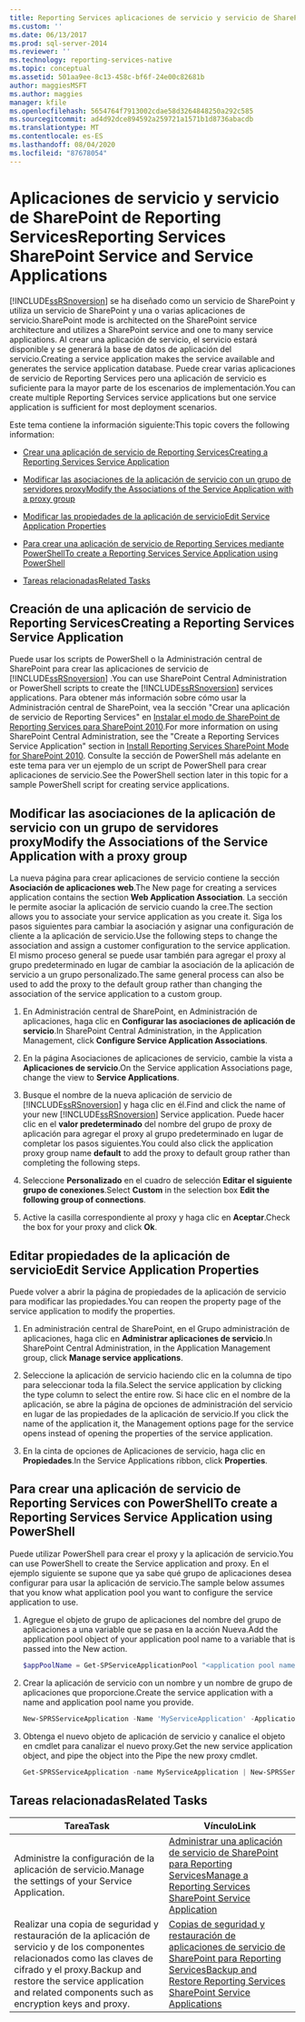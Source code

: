 ```yaml
---
title: Reporting Services aplicaciones de servicio y servicio de SharePoint | Microsoft Docs
ms.custom: ''
ms.date: 06/13/2017
ms.prod: sql-server-2014
ms.reviewer: ''
ms.technology: reporting-services-native
ms.topic: conceptual
ms.assetid: 501aa9ee-8c13-458c-bf6f-24e00c82681b
author: maggiesMSFT
ms.author: maggies
manager: kfile
ms.openlocfilehash: 5654764f7913002cdae58d3264848250a292c585
ms.sourcegitcommit: ad4d92dce894592a259721a1571b1d8736abacdb
ms.translationtype: MT
ms.contentlocale: es-ES
ms.lasthandoff: 08/04/2020
ms.locfileid: "87678054"
---
```

# <a name="reporting-services-sharepoint-service-and-service-applications"></a><span data-ttu-id="e8cd4-102">Aplicaciones de servicio y servicio de SharePoint de Reporting Services</span><span class="sxs-lookup"><span data-stu-id="e8cd4-102">Reporting Services SharePoint Service and Service Applications</span></span>
  [!INCLUDE[ssRSnoversion](../includes/ssrsnoversion-md.md)] <span data-ttu-id="e8cd4-103">se ha diseñado como un servicio de SharePoint y utiliza un servicio de SharePoint y una o varias aplicaciones de servicio.</span><span class="sxs-lookup"><span data-stu-id="e8cd4-103">SharePoint mode is architected on the SharePoint service architecture and utilizes a SharePoint service and one to many service applications.</span></span> <span data-ttu-id="e8cd4-104">Al crear una aplicación de servicio, el servicio estará disponible y se generará la base de datos de aplicación del servicio.</span><span class="sxs-lookup"><span data-stu-id="e8cd4-104">Creating a service application makes the service available and generates the service application database.</span></span> <span data-ttu-id="e8cd4-105">Puede crear varias aplicaciones de servicio de Reporting Services pero una aplicación de servicio es suficiente para la mayor parte de los escenarios de implementación.</span><span class="sxs-lookup"><span data-stu-id="e8cd4-105">You can create multiple Reporting Services service applications but one service application is sufficient for most deployment scenarios.</span></span>  
  
 <span data-ttu-id="e8cd4-106">Este tema contiene la información siguiente:</span><span class="sxs-lookup"><span data-stu-id="e8cd4-106">This topic covers the following information:</span></span>  
  
-   [<span data-ttu-id="e8cd4-107">Crear una aplicación de servicio de Reporting Services</span><span class="sxs-lookup"><span data-stu-id="e8cd4-107">Creating a Reporting Services Service Application</span></span>](#bkmk_createapp)  
  
-   [<span data-ttu-id="e8cd4-108">Modificar las asociaciones de la aplicación de servicio con un grupo de servidores proxy</span><span class="sxs-lookup"><span data-stu-id="e8cd4-108">Modify the Associations of the Service Application with a proxy group</span></span>](#bkmk_associations)  
  
-   [<span data-ttu-id="e8cd4-109">Modificar las propiedades de la aplicación de servicio</span><span class="sxs-lookup"><span data-stu-id="e8cd4-109">Edit Service Application Properties</span></span>](#bkmk_editserviceapplication)  
  
-   [<span data-ttu-id="e8cd4-110">Para crear una aplicación de servicio de Reporting Services mediante PowerShell</span><span class="sxs-lookup"><span data-stu-id="e8cd4-110">To create a Reporting Services Service Application using PowerShell</span></span>](#bkmk_powershell_create_ssrs_serviceapp)  
  
-   [<span data-ttu-id="e8cd4-111">Tareas relacionadas</span><span class="sxs-lookup"><span data-stu-id="e8cd4-111">Related Tasks</span></span>](#bkmk_related)  
  
##  <a name="creating-a-reporting-services-service-application"></a><a name="bkmk_createapp"></a><span data-ttu-id="e8cd4-112">Creación de una aplicación de servicio de Reporting Services</span><span class="sxs-lookup"><span data-stu-id="e8cd4-112">Creating a Reporting Services Service Application</span></span>  
 <span data-ttu-id="e8cd4-113">Puede usar los scripts de PowerShell o la Administración central de SharePoint para crear las aplicaciones de servicio de [!INCLUDE[ssRSnoversion](../includes/ssrsnoversion-md.md)] .</span><span class="sxs-lookup"><span data-stu-id="e8cd4-113">You can use SharePoint Central Administration or PowerShell scripts to create the [!INCLUDE[ssRSnoversion](../includes/ssrsnoversion-md.md)] services applications.</span></span> <span data-ttu-id="e8cd4-114">Para obtener más información sobre cómo usar la Administración central de SharePoint, vea la sección "Crear una aplicación de servicio de Reporting Services" en [Instalar el modo de SharePoint de Reporting Services para SharePoint 2010](../../2014/sql-server/install/install-reporting-services-sharepoint-mode-for-sharepoint-2010.md).</span><span class="sxs-lookup"><span data-stu-id="e8cd4-114">For more information on using SharePoint Central Administration, see the "Create a Reporting Services Service Application" section in [Install Reporting Services SharePoint Mode for SharePoint 2010](../../2014/sql-server/install/install-reporting-services-sharepoint-mode-for-sharepoint-2010.md).</span></span> <span data-ttu-id="e8cd4-115">Consulte la sección de PowerShell más adelante en este tema para ver un ejemplo de un script de PowerShell para crear aplicaciones de servicio.</span><span class="sxs-lookup"><span data-stu-id="e8cd4-115">See the PowerShell section later in this topic for a sample PowerShell script for creating service applications.</span></span>  
  
##  <a name="modify-the-associations-of-the-service-application-with-a-proxy-group"></a><a name="bkmk_associations"></a><span data-ttu-id="e8cd4-116">Modificar las asociaciones de la aplicación de servicio con un grupo de servidores proxy</span><span class="sxs-lookup"><span data-stu-id="e8cd4-116">Modify the Associations of the Service Application with a proxy group</span></span>  
 <span data-ttu-id="e8cd4-117">La nueva página para crear aplicaciones de servicio contiene la sección **Asociación de aplicaciones web**.</span><span class="sxs-lookup"><span data-stu-id="e8cd4-117">The New page for creating a services application contains the section **Web Application Association**.</span></span> <span data-ttu-id="e8cd4-118">La sección le permite asociar la aplicación de servicio cuando la cree.</span><span class="sxs-lookup"><span data-stu-id="e8cd4-118">The section allows you to associate your service application as you create it.</span></span> <span data-ttu-id="e8cd4-119">Siga los pasos siguientes para cambiar la asociación y asignar una configuración de cliente a la aplicación de servicio.</span><span class="sxs-lookup"><span data-stu-id="e8cd4-119">Use the following steps to change the association and assign a customer configuration to the service application.</span></span> <span data-ttu-id="e8cd4-120">El mismo proceso general se puede usar también para agregar el proxy al grupo predeterminado en lugar de cambiar la asociación de la aplicación de servicio a un grupo personalizado.</span><span class="sxs-lookup"><span data-stu-id="e8cd4-120">The same general process can also be used to add the proxy to the default group rather than changing the association of the service application to a custom group.</span></span>  
  
1.  <span data-ttu-id="e8cd4-121">En Administración central de SharePoint, en Administración de aplicaciones, haga clic en **Configurar las asociaciones de aplicación de servicio**.</span><span class="sxs-lookup"><span data-stu-id="e8cd4-121">In SharePoint Central Administration, in the Application Management, click **Configure Service Application Associations**.</span></span>  
  
2.  <span data-ttu-id="e8cd4-122">En la página Asociaciones de aplicaciones de servicio, cambie la vista a **Aplicaciones de servicio**.</span><span class="sxs-lookup"><span data-stu-id="e8cd4-122">On the Service application Associations page, change the view to **Service Applications**.</span></span>  
  
3.  <span data-ttu-id="e8cd4-123">Busque el nombre de la nueva aplicación de servicio de [!INCLUDE[ssRSnoversion](../includes/ssrsnoversion-md.md)] y haga clic en él.</span><span class="sxs-lookup"><span data-stu-id="e8cd4-123">Find and click the name of your new [!INCLUDE[ssRSnoversion](../includes/ssrsnoversion-md.md)] Service application.</span></span> <span data-ttu-id="e8cd4-124">Puede hacer clic en el **valor predeterminado** del nombre del grupo de proxy de aplicación para agregar el proxy al grupo predeterminado en lugar de completar los pasos siguientes.</span><span class="sxs-lookup"><span data-stu-id="e8cd4-124">You could also click the application proxy group name **default** to add the proxy to default group rather than completing the following steps.</span></span>  
  
4.  <span data-ttu-id="e8cd4-125">Seleccione **Personalizado** en el cuadro de selección **Editar el siguiente grupo de conexiones**.</span><span class="sxs-lookup"><span data-stu-id="e8cd4-125">Select **Custom** in the selection box **Edit the following group of connections**.</span></span>  
  
5.  <span data-ttu-id="e8cd4-126">Active la casilla correspondiente al proxy y haga clic en **Aceptar**.</span><span class="sxs-lookup"><span data-stu-id="e8cd4-126">Check the box for your proxy and click **Ok**.</span></span>  
  
##  <a name="edit-service-application-properties"></a><a name="bkmk_editserviceapplication"></a><span data-ttu-id="e8cd4-127">Editar propiedades de la aplicación de servicio</span><span class="sxs-lookup"><span data-stu-id="e8cd4-127">Edit Service Application Properties</span></span>  
 <span data-ttu-id="e8cd4-128">Puede volver a abrir la página de propiedades de la aplicación de servicio para modificar las propiedades.</span><span class="sxs-lookup"><span data-stu-id="e8cd4-128">You can reopen the property page of the service application to modify the properties.</span></span>  
  
1.  <span data-ttu-id="e8cd4-129">En administración central de SharePoint, en el Grupo administración de aplicaciones, haga clic en **Administrar aplicaciones de servicio**.</span><span class="sxs-lookup"><span data-stu-id="e8cd4-129">In SharePoint Central Administration, in the Application Management group, click **Manage service applications**.</span></span>  
  
2.  <span data-ttu-id="e8cd4-130">Seleccione la aplicación de servicio haciendo clic en la columna de tipo para seleccionar toda la fila.</span><span class="sxs-lookup"><span data-stu-id="e8cd4-130">Select the service application by clicking the type column to select the entire row.</span></span> <span data-ttu-id="e8cd4-131">Si hace clic en el nombre de la aplicación, se abre la página de opciones de administración del servicio en lugar de las propiedades de la aplicación de servicio.</span><span class="sxs-lookup"><span data-stu-id="e8cd4-131">If you click the name of the application it, the Management options page for the service opens instead of opening the properties of the service application.</span></span>  
  
3.  <span data-ttu-id="e8cd4-132">En la cinta de opciones de Aplicaciones de servicio, haga clic en **Propiedades**.</span><span class="sxs-lookup"><span data-stu-id="e8cd4-132">In the Service Applications ribbon, click **Properties**.</span></span>  
  
##  <a name="to-create-a-reporting-services-service-application-using-powershell"></a><a name="bkmk_powershell_create_ssrs_serviceapp"></a><span data-ttu-id="e8cd4-133">Para crear una aplicación de servicio de Reporting Services con PowerShell</span><span class="sxs-lookup"><span data-stu-id="e8cd4-133">To create a Reporting Services Service Application using PowerShell</span></span>  
 <span data-ttu-id="e8cd4-134">Puede utilizar PowerShell para crear el proxy y la aplicación de servicio.</span><span class="sxs-lookup"><span data-stu-id="e8cd4-134">You can use PowerShell to create the Service application and proxy.</span></span> <span data-ttu-id="e8cd4-135">En el ejemplo siguiente se supone que ya sabe qué grupo de aplicaciones desea configurar para usar la aplicación de servicio.</span><span class="sxs-lookup"><span data-stu-id="e8cd4-135">The sample below assumes that you know what application pool you want to configure the service application to use.</span></span>  
  
1.  <span data-ttu-id="e8cd4-136">Agregue el objeto de grupo de aplicaciones del nombre del grupo de aplicaciones a una variable que se pasa en la acción Nueva.</span><span class="sxs-lookup"><span data-stu-id="e8cd4-136">Add the application pool object of your application pool name to a variable that is passed into the New action.</span></span>  
  
    ```powershell
    $appPoolName = Get-SPServiceApplicationPool "<application pool name>"  
    ```  
  
2.  <span data-ttu-id="e8cd4-137">Crear la aplicación de servicio con un nombre y un nombre de grupo de aplicaciones que proporcione.</span><span class="sxs-lookup"><span data-stu-id="e8cd4-137">Create the service application with a name and application pool name you provide.</span></span>  
  
    ```powershell
    New-SPRSServiceApplication -Name 'MyServiceApplication' -ApplicationPool $appPoolName -DatabaseName 'MyServiceApplicationDatabase' -DatabaseServer '<Server Name>'  
    ```  
  
3.  <span data-ttu-id="e8cd4-138">Obtenga el nuevo objeto de aplicación de servicio y canalice el objeto en cmdlet para canalizar el nuevo proxy.</span><span class="sxs-lookup"><span data-stu-id="e8cd4-138">Get the new service application object, and pipe the object into the Pipe the new proxy cmdlet.</span></span>  
  
    ```powershell
    Get-SPRSServiceApplication -name MyServiceApplication | New-SPRSServiceApplicationProxy "MyServiceApplicationProxy"  
    ```  
  
##  <a name="related-tasks"></a><a name="bkmk_related"></a> <span data-ttu-id="e8cd4-139">Tareas relacionadas</span><span class="sxs-lookup"><span data-stu-id="e8cd4-139">Related Tasks</span></span>  
  
|<span data-ttu-id="e8cd4-140">Tarea</span><span class="sxs-lookup"><span data-stu-id="e8cd4-140">Task</span></span>|<span data-ttu-id="e8cd4-141">Vínculo</span><span class="sxs-lookup"><span data-stu-id="e8cd4-141">Link</span></span>|  
|----------|----------|  
|<span data-ttu-id="e8cd4-142">Administre la configuración de la aplicación de servicio.</span><span class="sxs-lookup"><span data-stu-id="e8cd4-142">Manage the settings of your Service Application.</span></span>|[<span data-ttu-id="e8cd4-143">Administrar una aplicación de servicio de SharePoint para Reporting Services</span><span class="sxs-lookup"><span data-stu-id="e8cd4-143">Manage a Reporting Services SharePoint Service Application</span></span>](../../2014/reporting-services/manage-a-reporting-services-sharepoint-service-application.md)|  
|<span data-ttu-id="e8cd4-144">Realizar una copia de seguridad y restauración de la aplicación de servicio y de los componentes relacionados como las claves de cifrado y el proxy.</span><span class="sxs-lookup"><span data-stu-id="e8cd4-144">Backup and restore the service application and related components such as encryption keys and proxy.</span></span>|[<span data-ttu-id="e8cd4-145">Copias de seguridad y restauración de aplicaciones de servicio de SharePoint para Reporting Services</span><span class="sxs-lookup"><span data-stu-id="e8cd4-145">Backup and Restore Reporting Services SharePoint Service Applications</span></span>](../../2014/reporting-services/backup-and-restore-reporting-services-sharepoint-service-applications.md)|  

